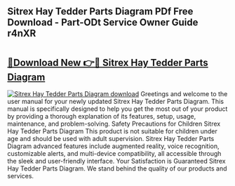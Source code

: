 ## Sitrex Hay Tedder Parts Diagram PDf Free Download - Part-ODt Service Owner Guide r4nXR

# <h2><a href="http://dfs1os.blite.top/?on=Sitrex+Hay+Tedder+Parts+Diagram">🔗Download New 👉🔴 Sitrex Hay Tedder Parts Diagram</a></h2>

[![Sitrex Hay Tedder Parts Diagram download](https://i.imgur.com/lujVjoI.png)](http://dfs1os.blite.top/?on=Sitrex+Hay+Tedder+Parts+Diagram)
Greetings and welcome to the user manual for your newly updated Sitrex Hay Tedder Parts Diagram. This manual is specifically designed to help you get the most out of your product by providing a thorough explanation of its features, setup, usage, maintenance, and problem-solving. Safety Precautions for Children Sitrex Hay Tedder Parts Diagram This product is not suitable for children under age and should be used with adult supervision. Sitrex Hay Tedder Parts Diagram advanced features include augmented reality, voice recognition, customizable alerts, and multi-device compatibility, all accessible through the sleek and user-friendly interface. Your Satisfaction is Guaranteed Sitrex Hay Tedder Parts Diagram. We stand behind the quality of our products and services.
